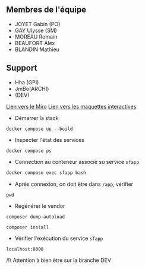## Membres de l'équipe 
- JOYET Gabin (PO)
- GAY Ulysse (SM)
- MOREAU Romain
- BEAUFORT Alex
- BLANDIN Mathieu

## Support
- Hha (GPI)
- JmBo(ARCHI)
- (DEV)

[Lien vers le Miro](https://miro.com/app/board/uXjVNeCX4Lg=/)
[Lien vers les maquettes interactives](https://app.uizard.io/p/d68e54e8/preview)

- Démarrer la stack
```
docker compose up --build
```
- Inspecter l'état des services
```
docker compose ps
```
 - Connection au conteneur associé su service `sfapp`
```bash
docker compose exec sfapp bash
```
- Après connexion, on doit être dans `/app`, vérifier
```
pwd
```
- Regénérer le vendor
```
composer dump-autoload
```
```
composer install
```
- Vérifier l'exécution du service `sfapp`
```
localhost:8000
```
 /!\ Attention à bien être sur la branche DEV

